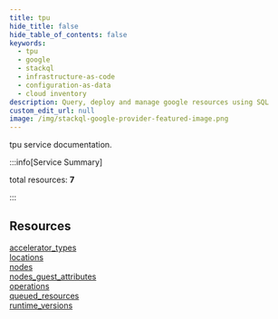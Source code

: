 ```yaml
---
title: tpu
hide_title: false
hide_table_of_contents: false
keywords:
  - tpu
  - google
  - stackql
  - infrastructure-as-code
  - configuration-as-data
  - cloud inventory
description: Query, deploy and manage google resources using SQL
custom_edit_url: null
image: /img/stackql-google-provider-featured-image.png
---
```


tpu service documentation.

:::info[Service Summary]

total resources: __7__  

:::

## Resources
<div class="row">
<div class="providerDocColumn">
<a href="/tpu/accelerator_types/">accelerator_types</a><br />
<a href="/tpu/locations/">locations</a><br />
<a href="/tpu/nodes/">nodes</a><br />
<a href="/tpu/nodes_guest_attributes/">nodes_guest_attributes</a>
</div>
<div class="providerDocColumn">
<a href="/tpu/operations/">operations</a><br />
<a href="/tpu/queued_resources/">queued_resources</a><br />
<a href="/tpu/runtime_versions/">runtime_versions</a>
</div>
</div>